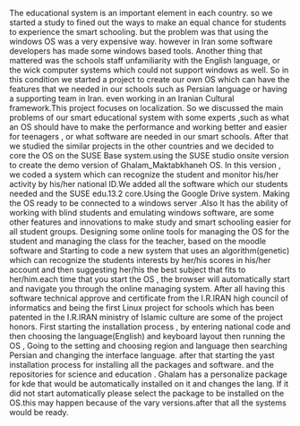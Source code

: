 The educational system is an important element in each country. so we started a study to fined out the ways to make an equal chance for students to experience the smart schooling. but the problem was that using the windows OS was a very expensive way. however in Iran some software developers has made some windows based tools.
Another thing that mattered was the schools staff unfamiliarity with the English language, or the wick computer systems which could not support windows as well.
So in this condition we started a project to create our own OS which can have the features that we needed in our schools such as Persian language or having a supporting team in Iran. even working in an Iranian Cultural framework.This project focuses on localization.
So we discussed the main problems of our smart educational system with some experts ,such as what an OS should have to make the performance and working better and easier for teenagers , or what software are needed in our smart schools.
After that we studied the similar projects in the other countries and we decided to core the OS on the SUSE Base system.using the SUSE studio onsite version to create the demo version of Ghalam_Maktabkhaneh OS.
In this version , we coded a system which can recognize the student and monitor his/her activity by his/her national ID.We added all the software which our students needed and the SUSE edu.13.2 core.Using the Google Drive system. Making the OS ready to be connected to a windows server .Also It has the ability of working with blind students and emulating windows software, are some other features and innovations to make study and smart schooling easier for all student groups.
Designing some online tools for managing the OS for the student and managing the class for the teacher, based on the moodle software and Starting to code a new system that uses an algorithm(genetic) which can recognize the students interests by her/his scores in his/her account and then suggesting her/his the best subject that fits to her/him.each time that you start the OS , the browser will automatically start and navigate you through the online managing system.
After all having this software technical approve and certificate from the I.R.IRAN high council of informatics and being the first Linux project for schools which has been patented in the I.R.IRAN ministry of Islamic culture are some of the project honors.
First starting the installation process , by entering national code and then choosing the language(English) and keyboard layout then running the OS , Going to the setting and choosing region and language then searching Persian and changing the interface language. after that starting the yast installation process for installing all the packages and software. and the repositories for science and education . Ghalam has a personalize package for kde that would be automatically installed on it and changes the lang. If it did not start automatically please select the package to be installed on the OS.this may happen because of the vary versions.after
that all the systems would be ready.
